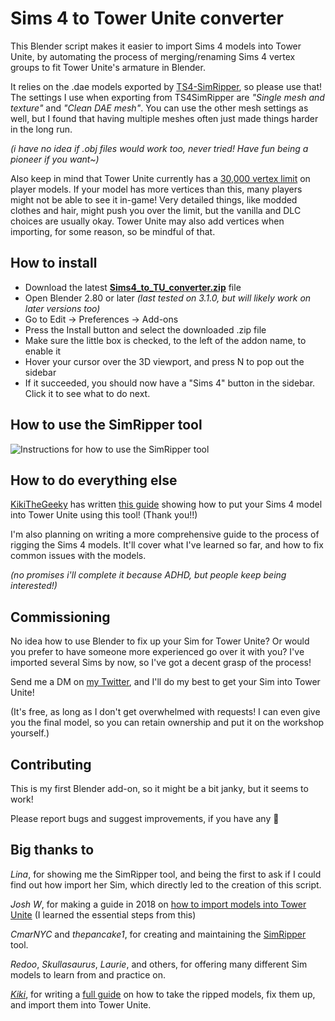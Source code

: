 # Sims 4 to Tower Unite converter
 This Blender script makes it easier to import Sims 4 models into Tower Unite, by automating the process of merging/renaming Sims 4 vertex groups to fit Tower Unite's armature in Blender.
 
 It relies on the .dae models exported by [TS4-SimRipper](https://github.com/thepancake1/TS4-SimRipper), so please use that! The settings I use when exporting from TS4SimRipper are *"Single mesh and texture"* and *"Clean DAE mesh"*. You can use the other mesh settings as well, but I found that having multiple meshes often just made things harder in the long run.
 
 *(i have no idea if .obj files would work too, never tried! Have fun being a pioneer if you want~)*
 
 Also keep in mind that Tower Unite currently has a [30,000 vertex limit](https://towerunite.com/sdk/rules) on player models. If your model has more vertices than this, many players might not be able to see it in-game! Very detailed things, like modded clothes and hair, might push you over the limit, but the vanilla and DLC choices are usually okay. Tower Unite may also add vertices when importing, for some reason, so be mindful of that.

## How to install
* Download the latest **[Sims4_to_TU_converter.zip](https://github.com/Lunarexxy/Sims4-to-TU-converter/releases/tag/latest)** file
* Open Blender 2.80 or later *(last tested on 3.1.0, but will likely work on later versions too)*
* Go to Edit -> Preferences -> Add-ons
* Press the Install button and select the downloaded .zip file
* Make sure the little box is checked, to the left of the addon name, to enable it
* Hover your cursor over the 3D viewport, and press N to pop out the sidebar
* If it succeeded, you should now have a "Sims 4" button in the sidebar. Click it to see what to do next.

## How to use the SimRipper tool

![Instructions for how to use the SimRipper tool](https://i.imgur.com/yXaI3mX.png)

## How to do everything else

[KikiTheGeeky](https://kikithegeeky.carrd.co/) has written [this guide](https://docs.google.com/document/d/1QuYlJVm9N7VwhvK0ybf0UNh53gOLKEjAIN32H_VFBzE) showing how to put your Sims 4 model into Tower Unite using this tool! (Thank you!!)

I'm also planning on writing a more comprehensive guide to the process of rigging the Sims 4 models. It'll cover what I've learned so far, and how to fix common issues with the models.

*(no promises i'll complete it because ADHD, but people keep being interested!)*

## Commissioning
No idea how to use Blender to fix up your Sim for Tower Unite? Or would you prefer to have someone more experienced go over it with you? I've imported several Sims by now, so I've got a decent grasp of the process!

Send me a DM on [my Twitter](https://twitter.com/Lunarexxy), and I'll do my best to get your Sim into Tower Unite!

(It's free, as long as I don't get overwhelmed with requests! I can even give you the final model, so you can retain ownership and put it on the workshop yourself.)

## Contributing
This is my first Blender add-on, so it might be a bit janky, but it seems to work!

Please report bugs and suggest improvements, if you have any 💖

## Big thanks to

*Lina*, for showing me the SimRipper tool, and being the first to ask if I could find out how import her Sim, which directly led to the creation of this script.

*Josh W*, for making a guide in 2018 on [how to import models into Tower Unite](https://www.youtube.com/watch?v=aYnYWDALONI) (I learned the essential steps from this)

*CmarNYC* and *thepancake1*, for creating and maintaining the [SimRipper](https://github.com/thepancake1/TS4-SimRipper) tool.

*Redoo*, *Skullasaurus*, *Laurie*, and others, for offering many different Sim models to learn from and practice on.

[*Kiki*](https://kikithegeeky.carrd.co/), for writing a [full guide](https://docs.google.com/document/d/1QuYlJVm9N7VwhvK0ybf0UNh53gOLKEjAIN32H_VFBzE) on how to take the ripped models, fix them up, and import them into Tower Unite.
